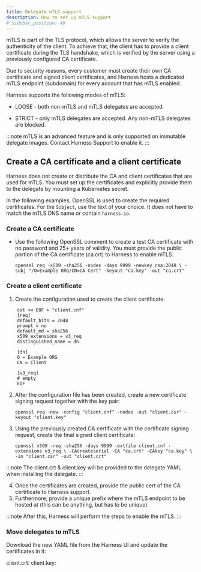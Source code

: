 ```yaml
---
title: Delegate mTLS support
description: How to set up mTLS support
# sidebar_position: 40
---
```


mTLS is part of the TLS protocol, which allows the server to verify the authenticity of the client. To achieve that, the client has to provide a client certificate during the TLS handshake, which is verified by the server using a previously configured CA certificate.

Due to security reasons, every customer must create their own CA certificate and signed client certificates, and Harness hosts a dedicated mTLS endpoint (subdomain) for every account that has mTLS enabled.

Harness supports the following modes of mTLS:

- LOOSE - both non-mTLS and mTLS delegates are accepted.

- STRICT - only mTLS delegates are accepted. Any non-mTLS delegates are blocked. 

:::note
mTLS is an advanced feature and is only supported on immutable delegate images. Contact Harness Support to enable it.
:::

## Create a CA certificate and a client certificate

Harness does not create or distribute the CA and client certificates that are used for mTLS. You must set up the certificates and explicitly provide them to the delegate by mounting a Kubernetes secret. 

In the following examples, OpenSSL is used to create the required certificates. For the `Subject`, use the text of your choice. It does not have to match the mTLS DNS name or contain `harness.io`. 

### Create a CA certificate

- Use the following OpenSSL comment to create a test CA certificate with no password and 25+ years of validity. You must provide the public portion of the CA certificate (ca.crt) to Harness to enable mTLS.

    `openssl req -x509 -sha256 -nodes -days 9999 -newkey rsa:2048 \ -subj "/O=Example ORG/CN=CA Cert" -keyout "ca.key" -out "ca.crt"`

### Create a client certificate

1. Create the configuration used to create the client certificate:

```text
    cat << EOF > "client.cnf"
    [req]
    default_bits = 2048
    prompt = no
    default_md = sha256
    x509_extensions = v3_req
    distinguished_name = dn
    
    [dn]
    O = Example ORG
    CN = Client

    [v3_req]
    # empty
    EOF
```

2. After the configuration file has been created, create a new certificate signing request together with the key pair:

    `openssl req -new -config "client.cnf" -nodes -out "client.csr" -keyout "client.key"`

3. Using the previously created CA certificate with the certificate signing request, create the final signed client certificate:

    `openssl x509 -req -sha256 -days 9999 -extfile client.cnf -extensions v3_req \ -CAcreateserial -CA "ca.crt" -CAkey "ca.key" \ -in "client.csr" -out "client.crt"`
    
:::note
The client.crt & client.key will be provided to the delegate YAML when installing the delegate.
:::

4. Once the certificates are created, provide the public cert of the CA certificate to Harness support. 
5. Furthermore, provide a unique prefix where the mTLS endpoint to be hosted at (this can be anything, but has to be unique)

:::note
After this, Harness will perform the steps to enable the mTLS.
:::

### Move delegates to mTLS

Download the new YAML file from the Harness UI and update the certificates in it:

client.crt:
client.key:



